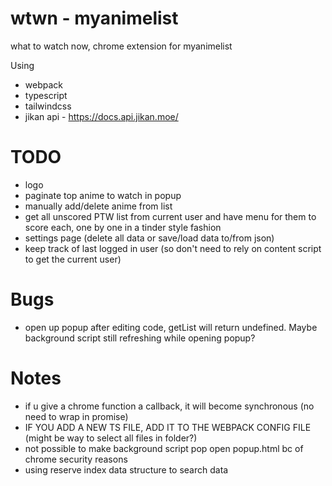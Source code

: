 # wtwn - myanimelist

what to watch now, chrome extension for myanimelist

Using

-   webpack
-   typescript
-   tailwindcss
-   jikan api - https://docs.api.jikan.moe/

# TODO

-   logo
-   paginate top anime to watch in popup
-   manually add/delete anime from list
-   get all unscored PTW list from current user and have menu for them to score each, one by one in a tinder style fashion
-   settings page (delete all data or save/load data to/from json)
-   keep track of last logged in user (so don't need to rely on content script to get the current user)

# Bugs

-   open up popup after editing code, getList will return undefined. Maybe background script still refreshing while opening popup?

# Notes

-   if u give a chrome function a callback, it will become synchronous (no need to wrap in promise)
-   IF YOU ADD A NEW TS FILE, ADD IT TO THE WEBPACK CONFIG FILE (might be way to select all files in folder?)
-   not possible to make background script pop open popup.html bc of chrome security reasons
-   using reserve index data structure to search data
